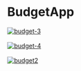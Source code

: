 # BudgetApp

<a href="https://postimg.cc/5YMhjrz1" target="_blank"><img src="https://i.postimg.cc/5YMhjrz1/budget-3.png" alt="budget-3"/></a><br/><br/>
<a href="https://postimg.cc/Tym8dxpC" target="_blank"><img src="https://i.postimg.cc/Tym8dxpC/budget-4.png" alt="budget-4"/></a><br/><br/>
<a href="https://postimg.cc/k2L3PGX2" target="_blank"><img src="https://i.postimg.cc/k2L3PGX2/budget2.png" alt="budget2"/></a><br/><br/>
